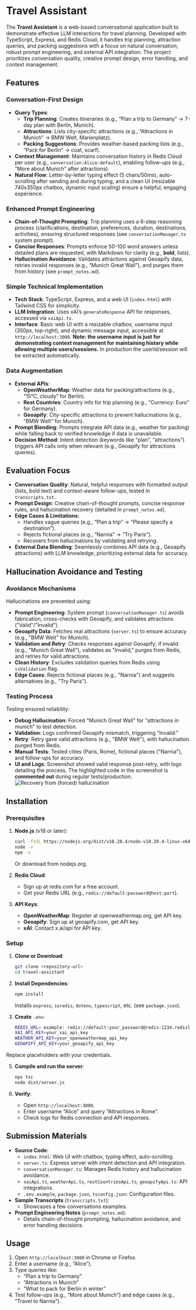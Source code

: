 # Travel Assistant

The **Travel Assistant** is a web-based conversational application built to demonstrate effective LLM interactions for travel planning. Developed with TypeScript, Express, and Redis Cloud, it handles trip planning, attraction queries, and packing suggestions with a focus on natural conversation, robust prompt engineering, and external API integration. The project prioritizes conversation quality, creative prompt design, error handling, and context management.

## Features

### Conversation-First Design

- **Query Types**:
  - **Trip Planning**: Creates itineraries (e.g., “Plan a trip to Germany” → 7-day plan with Berlin, Munich).
  - **Attractions**: Lists city-specific attractions (e.g., “Attractions in Munich” → BMW Welt, Marienplatz).
  - **Packing Suggestions**: Provides weather-based packing lists (e.g., “Pack for Berlin” → coat, scarf).
- **Context Management**: Maintains conversation history in Redis Cloud per user (e.g., `conversation:Alice:default`), enabling follow-ups (e.g., “More about Munich” after attractions).
- **Natural Flow**: Letter-by-letter typing effect (5 chars/50ms), auto-scrolling after sending and during typing, and a clean UI (resizable 740x350px chatbox, dynamic input scaling) ensure a helpful, engaging experience.

### Enhanced Prompt Engineering

- **Chain-of-Thought Prompting**: Trip planning uses a 6-step reasoning process (clarifications, destination, preferences, duration, destinations, activities), ensuring structured responses (see `conversationManager.ts` system prompt).
- **Concise Responses**: Prompts enforce 50-100 word answers unless detailed plans are requested, with Markdown for clarity (e.g., **bold**, lists).
- **Hallucination Avoidance**: Validates attractions against Geoapify data, retries invalid responses (e.g., “Munich Great Wall”), and purges them from history (see `prompt_notes.md`).

### Simple Technical Implementation

- **Tech Stack**: TypeScript, Express, and a web UI (`index.html`) with Tailwind CSS for simplicity.
- **LLM Integration**: Uses xAI’s `generateResponse` API for responses, accessed via `xaiApi.ts`.
- **Interface**: Basic web UI with a resizable chatbox, username input (350px, top-right), and dynamic message input, accessible at `http://localhost:3000`. **Note: the username input is just for demonstrating context management for maintaining history while allowing multiple users/sessions.** In production the userId/session will be extracted automatically.

### Data Augmentation

- **External APIs**:
  - **OpenWeatherMap**: Weather data for packing/attractions (e.g., “15°C, cloudy” for Berlin).
  - **Rest Countries**: Country info for trip planning (e.g., “Currency: Euro” for Germany).
  - **Geoapify**: City-specific attractions to prevent hallucinations (e.g., “BMW Welt” for Munich).
- **Prompt Blending**: Prompts integrate API data (e.g., weather for packing) while falling back to verified knowledge if data is unavailable.
- **Decision Method**: Intent detection (keywords like “plan”, “attractions”) triggers API calls only when relevant (e.g., Geoapify for attractions queries).

## Evaluation Focus

- **Conversation Quality**: Natural, helpful responses with formatted output (lists, bold text) and context-aware follow-ups, tested in `transcripts.txt`.
- **Prompt Design**: Creative chain-of-thought prompts, concise response rules, and hallucination recovery (detailed in `prompt_notes.md`).
- **Edge Cases & Limitations**:
  - Handles vague queries (e.g., “Plan a trip” → “Please specify a destination”).
  - Rejects fictional places (e.g., “Narnia” → “Try Paris”).
  - Recovers from hallucinations by validating and retrying.
- **External Data Blending**: Seamlessly combines API data (e.g., Geoapify attractions) with LLM knowledge, prioritizing external data for accuracy.

## Hallucination Avoidance and Testing

### Avoidance Mechanisms
Hallucinations are prevented using:
- **Prompt Engineering**: System prompt (`conversationManager.ts`) avoids fabrication, cross-checks with Geoapify, and validates attractions ("Valid"/"Invalid").
- **Geoapify Data**: Fetches real attractions (`server.ts`) to ensure accuracy (e.g., "BMW Welt" for Munich).
- **Validation and Retry**: Checks responses against Geoapify; if invalid (e.g., "Munich Great Wall"), validates as "Invalid," purges from Redis, and retries for valid attractions.
- **Clean History**: Excludes validation queries from Redis using `isValidation` flag.
- **Edge Cases**: Rejects fictional places (e.g., "Narnia") and suggests alternatives (e.g., "Try Paris").

### Testing Process
Testing ensured reliability:
- **Debug Hallucination**: Forced "Munich Great Wall" for "attractions in munich" to test detection.
- **Validation**: Logs confirmed Geoapify mismatch, triggering "Invalid."
- **Retry**: Retry gave valid attractions (e.g., "BMW Welt"), with hallucination purged from Redis.
- **Manual Tests**: Tested cities (Paris, Rome), fictional places ("Narnia"), and follow-ups for accuracy.
- **UI and Logs**: Screenshot showed valid response post-retry, with logs detailing the process. The highlighted code in the screenshot is **commented out** during regular tests/production.
![Recovery from (forced) hallucination](public/screenshots/hallucination.PNG)

## Installation

### Prerequisites

1. **Node.js** (v18 or later):

   ```bash
   curl -fsSL https://nodejs.org/dist/v18.20.4/node-v18.20.4-linux-x64.tar.xz | tar -xJ -C /usr/local --strip-components=1
   node -v
   npm -v
   ```

   Or download from nodejs.org.

2. **Redis Cloud**:

   - Sign up at redis.com for a free account.
   - Get your Redis URL (e.g., `redis://default:password@host:port`).

3. **API Keys**:

   - **OpenWeatherMap**: Register at openweathermap.org, get API key.
   - **Geoapify**: Sign up at geoapify.com, get API key.
   - **xAI**: Contact x.ai/api for API key.

### Setup

1. **Clone or Download**:

   ```bash
   git clone <repository-url>
   cd travel-assistant
   ```

2. **Install Dependencies**:

   ```bash
   npm install
   ```

   Installs `express`, `ioredis`, `dotenv`, `typescript`, etc. (see `package.json`).

3. **Create** `.env`:

   ```bash
   REDIS_URL= example: redis://default:your_password@redis-1234.redislabs.com:15730
   XAI_API_KEY=your_xai_api_key
   WEATHER_API_KEY=your_openweathermap_api_key
   GEOAPIFY_API_KEY=your_geoapify_api_key
   
   ```

Replace placeholders with your credentials.

5. **Compile and run the server**:

   ```bash
   npx tsc
   node dist/server.js
   ```

6. **Verify**:

   - Open `http://localhost:3000`.
   - Enter username “Alice” and query “Attractions in Rome”.
   - Check logs for Redis connection and API responses.

## Submission Materials

- **Source Code**:
  - `index.html`: Web UI with chatbox, typing effect, auto-scrolling.
  - `server.ts`: Express server with intent detection and API integration.
  - `conversationManager.ts`: Manages Redis history and hallucination avoidance.
  - `xaiApi.ts`, `weatherApi.ts`, `restCountriesApi.ts`, `geoapifyApi.ts`: API integrations.
  - `.env.example`, `package.json`, `tsconfig.json`: Configuration files.
- **Sample Transcripts** (`transcripts.txt`):
  - Showcases a few conversations examples.
- **Prompt Engineering Notes** (`prompt_notes.md`):
  - Details chain-of-thought prompting, hallucination avoidance, and error handling decisions.

## Usage

1. Open `http://localhost:3000` in Chrome or Firefox.
2. Enter a username (e.g., “Alice”).
3. Type queries like:
   - “Plan a trip to Germany”
   - “Attractions in Munich”
   - “What to pack for Berlin in winter”
4. Test follow-ups (e.g., “More about Munich”) and edge cases (e.g., “Travel to Narnia”).

## 
